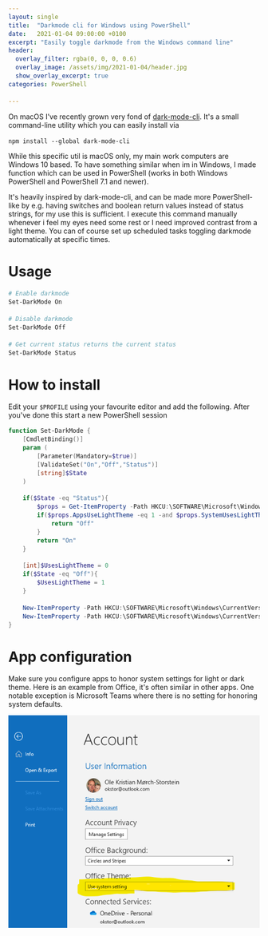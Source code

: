 ```yaml
---
layout: single
title:  "Darkmode cli for Windows using PowerShell"
date:   2021-01-04 09:00:00 +0100
excerpt: "Easily toggle darkmode from the Windows command line"
header:
  overlay_filter: rgba(0, 0, 0, 0.6)
  overlay_image: /assets/img/2021-01-04/header.jpg
  show_overlay_excerpt: true
categories: PowerShell

---
```


On macOS I've recently grown very fond of [dark-mode-cli](https://github.com/sindresorhus/dark-mode-cli). It's a small command-line utility which you can easily install via 

`npm install --global dark-mode-cli` 

While this specific util is macOS only, my main work computers are Windows 10 based. To have something similar when im in Windows, I made function which can be used in PowerShell (works in both Windows PowerShell and PowerShell 7.1 and newer). 

It's heavily inspired by dark-mode-cli, and can be made more PowerShell-like by e.g. having switches and boolean return values instead of status strings, for my use this is sufficient. I execute this command manually whenever i feel my eyes need some rest or I need improved contrast from a light theme. You can of course set up scheduled tasks toggling darkmode automatically at specific times. 

# Usage

```powershell
# Enable darkmode
Set-DarkMode On

# Disable darkmode
Set-DarkMode Off

# Get current status returns the current status
Set-DarkMode Status
```

# How to install

Edit your `$PROFILE` using your favourite editor and add the following. After you've done this start a new PowerShell session

```powershell
function Set-DarkMode {
    [CmdletBinding()]
    param (
        [Parameter(Mandatory=$true)]
        [ValidateSet("On","Off","Status")]
        [string]$State        
    )

    if($State -eq "Status"){
        $props = Get-ItemProperty -Path HKCU:\SOFTWARE\Microsoft\Windows\CurrentVersion\Themes\Personalize 
        if($props.AppsUseLightTheme -eq 1 -and $props.SystemUsesLightTheme -eq 1){
            return "Off"            
        }
        return "On"
    }     

    [int]$UsesLightTheme = 0 
    if($State -eq "Off"){        
        $UsesLightTheme = 1
    } 

    New-ItemProperty -Path HKCU:\SOFTWARE\Microsoft\Windows\CurrentVersion\Themes\Personalize -Name SystemUsesLightTheme -Value $UsesLightTheme -Type Dword -Force | Out-Null
    New-ItemProperty -Path HKCU:\SOFTWARE\Microsoft\Windows\CurrentVersion\Themes\Personalize -Name AppsUseLightTheme -Value $UsesLightTheme -Type Dword -Force | Out-Null
}
```

# App configuration 
Make sure you configure apps to honor system settings for light or dark theme. Here is an example from Office, it's often similar in other apps. One notable exception is Microsoft Teams where there is no setting for honoring system defaults.

![setting the office theme](/assets/img/2021-01-04/office-theme.png)